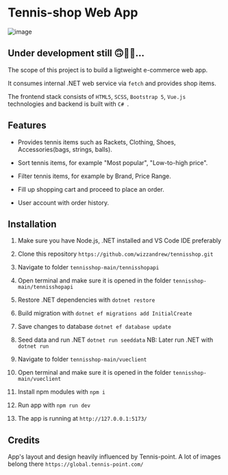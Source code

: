 # Tennis-shop  Web App

![image](https://github.com/wizzandrew/tennisshop/assets/43003757/6ca2b300-29e7-4c21-ba8f-e4662d468b47)

## Under development still 🙃💪🚀...

The scope of this project is to build a ligtweight e-commerce web app. 

It consumes internal .NET web service via ``` fetch ``` and provides shop items.

The frontend stack consists of ```HTML5```, ```SCSS```, ```Bootstrap 5```, ```Vue.js``` technologies and backend is built with ```C# ```.

## Features

* Provides tennis items such as Rackets, Clothing, Shoes, Accessories(bags, strings, balls).

* Sort tennis items, for example "Most popular", "Low-to-high price".

* Filter tennis items, for example by Brand, Price Range.

* Fill up shopping cart and proceed to place an order.

* User account with order history.

## Installation

1. Make sure you have Node.js, .NET installed and VS Code IDE preferably

2. Clone this repository ``` https://github.com/wizzandrew/tennisshop.git ```

3. Navigate to folder ```tennisshop-main/tennisshopapi ```  

4. Open terminal and make sure it is opened in the folder ```tennisshop-main/tennisshopapi ```

5. Restore .NET dependencies with  ``` dotnet restore ```

6. Build migration with ```dotnet ef migrations add InitialCreate```

7. Save changes to database ```dotnet ef database update```

8. Seed data and run .NET ```dotnet run seeddata``` NB: Later run .NET with ```dotnet run```

9. Navigate to folder ```tennisshop-main/vueclient ``` 

10. Open terminal and make sure it is opened in the folder ```tennisshop-main/vueclient ```

11. Install npm modules with ```npm i```

12. Run app with ``` npm run dev ```

13. The app is running at ``` http://127.0.0.1:5173/ ```

## Credits

App's layout and design heavily influenced by Tennis-point. A lot of images belong there ``` https://global.tennis-point.com/ ```

